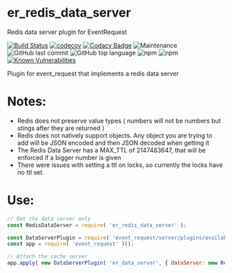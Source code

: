 # er_redis_data_server
Redis data server plugin for EventRequest

[![Build Status](https://travis-ci.com/Michaelpalacce/er_redis_data_server.svg?branch=master)](https://travis-ci.com/Michaelpalacce/er_redis_data_server) [![codecov](https://codecov.io/gh/Michaelpalacce/er_redis_data_server/branch/master/graph/badge.svg)](https://codecov.io/gh/Michaelpalacce/er_redis_data_server) [![Codacy Badge](https://app.codacy.com/project/badge/Grade/838fd14c49a849e89ce27febd56ef95e)](https://www.codacy.com/manual/Michaelpalacce/er_redis_data_server?utm_source=github.com&amp;utm_medium=referral&amp;utm_content=Michaelpalacce/er_redis_data_server&amp;utm_campaign=Badge_Grade) ![Maintenance](https://img.shields.io/maintenance/yes/2021) ![GitHub last commit](https://img.shields.io/github/last-commit/MichaelPalacce/er_redis_data_server) ![GitHub top language](https://img.shields.io/github/languages/top/MichaelPalacce/er_redis_data_server) ![npm](https://img.shields.io/npm/dt/er_redis_data_server) ![npm](https://img.shields.io/npm/dw/er_redis_data_server) [![Known Vulnerabilities](https://snyk.io/test/github/Michaelpalacce/er_redis_data_server/badge.svg?targetFile=package.json)](https://snyk.io/test/github/Michaelpalacce/er_redis_data_server?targetFile=package.json)

Plugin for event_request that implements a redis data server

# Notes:
- Redis does not preserve value types ( numbers will not be numbers but stings after they are returned )
- Redis does not natively support objects. Any object you are trying to add will be JSON encoded and then JSON decoded when getting it
- The Redis Data Server has a MAX_TTL of 2147483647, that will be enforced if a bigger number is given
- There were issues with setting a ttl on locks, so currently the locks have no ttl set.

# Use:
~~~javascript
// Get the data server only
const RedisDataServer = require( 'er_redis_data_server' );

const DataServerPlugin = require( 'event_request/server/plugins/available_plugins/data_server_plugin' );
const app = require( 'event_request' )();

// Attach the cache server
app.apply( new DataServerPlugin( 'er_data_server', { dataServer: new RedisDataServer() } ) );
~~~

